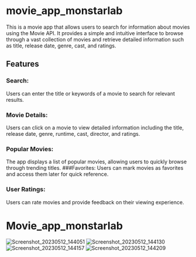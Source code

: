 # movie_app_monstarlab

This is a movie app that allows users to search for information about movies using the Movie API. It provides a simple and intuitive interface to browse through a vast collection of movies and retrieve detailed information such as title, release date, genre, cast, and ratings.

## Features

### Search: 
Users can enter the title or keywords of a movie to search for relevant results.
### Movie Details: 
Users can click on a movie to view detailed information including the title, release date, genre, runtime, cast, director, and ratings.
### Popular Movies: 
The app displays a list of popular movies, allowing users to quickly browse through trending titles.
###Favorites: 
Users can mark movies as favorites and access them later for quick reference.
### User Ratings: 
Users can rate movies and provide feedback on their viewing experience.
# Movie_app_monstarlab
![Screenshot_20230512_144051](https://github.com/letanssang/movie_app_monstarlab/assets/67082439/be1785fc-4bc6-47ed-bfc0-da7ea6550c9c)
![Screenshot_20230512_144130](https://github.com/letanssang/movie_app_monstarlab/assets/67082439/ba827342-293a-4bbc-b8c9-f634cb3dd287)
![Screenshot_20230512_144157](https://github.com/letanssang/movie_app_monstarlab/assets/67082439/7a283148-386d-48f5-ad9e-40e6406982f0)
![Screenshot_20230512_144209](https://github.com/letanssang/movie_app_monstarlab/assets/67082439/479e0111-fdcd-4fae-b2e4-1529b7a376e0)
